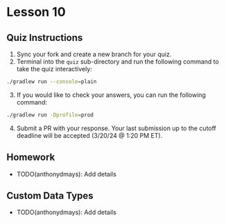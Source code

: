 # Lesson 10

## Quiz Instructions

1. Sync your fork and create a new branch for your quiz.
2. Terminal into the `quiz` sub-directory and run the following command to take the quiz interactively:
```bash
./gradlew run --console=plain
```
3. If you would like to check your answers, you can run the following command:
```bash
./gradlew run -Dprofile=prod
```
4. Submit a PR with your response. Your last submission up to the cutoff deadline will be accepted (3/20/24 @ 1:20 PM ET).

## Homework

* TODO(anthonydmays): Add details

## Custom Data Types

* TODO(anthonydmays): Add details

